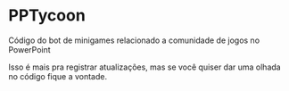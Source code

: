 # PPTycoon

Código do bot de minigames relacionado a comunidade de jogos no PowerPoint

Isso é mais pra registrar atualizações, mas se você quiser dar uma olhada no código fique a vontade.
